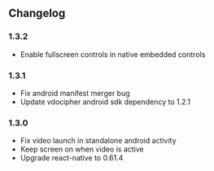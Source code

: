 ## Changelog

### 1.3.2
* Enable fullscreen controls in native embedded controls

### 1.3.1
* Fix android manifest merger bug
* Update vdocipher android sdk dependency to 1.2.1

### 1.3.0
* Fix video launch in standalone android activity
* Keep screen on when video is active
* Upgrade react-native to 0.61.4
